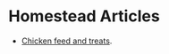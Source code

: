 Homestead Articles
==================

* [Chicken feed and treats](animals/chicken-feed-treats.md).
